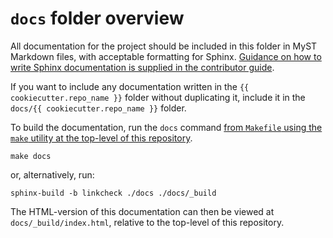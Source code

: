 # `docs` folder overview

All documentation for the project should be included in this folder in MyST Markdown
files, with acceptable formatting for Sphinx. [Guidance on how to write Sphinx
documentation is supplied in the contributor guide][writing-sphinx-documentation].

If you want to include any documentation written in the `{{ cookiecutter.repo_name }}`
folder without duplicating it, include it in the `docs/{{ cookiecutter.repo_name }}`
folder.

To build the documentation, run the `docs` command [from `Makefile` using the `make`
utility at the top-level of this repository][docs-makefile].

```shell
make docs
```

or, alternatively, run:

```shell
sphinx-build -b linkcheck ./docs ./docs/_build
```

The HTML-version of this documentation can then be viewed at `docs/_build/index.html`,
relative to the top-level of this repository.

[docs-makefile]: ../docs/structure/README.md#makefile
[writing-sphinx-documentation]: ../%7B%7B%20cookiecutter.repo_name%20%7D%7D/docs/contributor_guide/writing_sphinx_documentation.md

